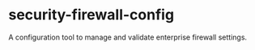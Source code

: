 # security-firewall-config
A configuration tool to manage and validate enterprise firewall settings.

